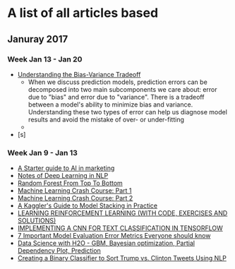 # A list of all articles based #

## Januray 2017 ##

### Week Jan 13 - Jan 20 ###

- [Understanding the Bias-Variance Tradeoff](http://scott.fortmann-roe.com/docs/BiasVariance.html)
  - When we discuss prediction models, prediction errors can be decomposed into two main subcomponents we care about: error due to "bias" and error due to "variance". There is a tradeoff between a model's ability to minimize bias and variance. Understanding these two types of error can help us diagnose model results and avoid the mistake of over- or under-fitting
  - 
- [s]

### Week Jan 9 - Jan 13 ###

- [A Starter guide to AI in marketing](http://www.hugeinc.com/ideas/perspective/a-starter-guide-to-ai-in-marketing)
- [Notes of Deep Learning in NLP](https://medium.com/htc-research-engineering-blog/notes-for-deep-learning-on-nlp-94ddfcb45723#.qxxz4ac1j)
- [Random Forest From Top To Bottom](https://gormanalysis.com/random-forest-from-top-to-bottom/)
- [Machine Learning Crash Course: Part 1](https://ml.berkeley.edu/blog/2016/11/06/tutorial-1/)
- [Machine Learning Crash Course: Part 2](https://ml.berkeley.edu/blog/2016/12/24/tutorial-2/)
- [A Kaggler's Guide to Model Stacking in Practice](http://blog.kaggle.com/2016/12/27/a-kagglers-guide-to-model-stacking-in-practice/)
- [LEARNING REINFORCEMENT LEARNING (WITH CODE, EXERCISES AND SOLUTIONS)](http://www.wildml.com/2016/10/learning-reinforcement-learning/)
- [IMPLEMENTING A CNN FOR TEXT CLASSIFICATION IN TENSORFLOW](http://www.wildml.com/2015/12/implementing-a-cnn-for-text-classification-in-tensorflow/)
- [7 Important Model Evaluation Error Metrics Everyone should know](https://www.analyticsvidhya.com/blog/2016/02/7-important-model-evaluation-error-metrics/)
- [Data Science with H2O - GBM, Bayesian optimization, Partial Dependency Plot, Prediction](https://a-ghorbani.github.io/2016/11/24/data-science-with-h2o)
- [Creating a Binary Classifier to Sort Trump vs. Clinton Tweets Using NLP](http://blog.h2o.ai/2016/10/creating-a-binary-classifier-to-sort-trump-vs-clinton-tweets-using-nlp/)

